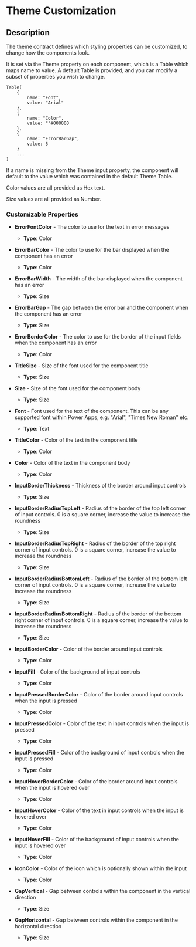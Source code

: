 # Theme Customization

## Description

The theme contract defines which styling properties can be customized, to change how the components look.

It is set via the Theme property on each component, which is a Table which maps name to value. A default Table is provided,
and you can modify a subset of properties you wish to change.

```
Table(
    {
        name: "Font",
        value: "Arial"
    },
    {
        name: "Color",
        value: ""#000000
    },
    {
        name: "ErrorBarGap",
        value: 5
    }
    ...
)
```

If a name is missing from the Theme input property, the component will default to the value which was contained in the default Theme Table.

Color values are all provided as Hex text.

Size values are all provided as Number.

### Customizable Properties

- **ErrorFontColor** - The color to use for the text in error messages
    - **Type**: Color

- **ErrorBarColor** - The color to use for the bar displayed when the component has an error
    - **Type**: Color

- **ErrorBarWidth** - The width of the bar displayed when the component has an error
    - **Type**: Size

- **ErrorBarGap** - The gap between the error bar and the component when the component has an error
    - **Type**: Size

- **ErrorBorderColor** - The color to use for the border of the input fields when the component has an error
    - **Type**: Color

- **TitleSize** - Size of the font used for the component title
    - **Type**: Size

- **Size** - Size of the font used for the component body
    - **Type**: Size

- **Font** - Font used for the text of the component. This can be any supported font within Power Apps, e.g. "Arial", "Times New Roman" etc.
    - **Type**: Text

- **TitleColor** - Color of the text in the component title
    - **Type**: Color

- **Color** - Color of the text in the component body
    - **Type**: Color

- **InputBorderThickness** - Thickness of the border around input controls
    - **Type**: Size

- **InputBorderRadiusTopLeft** - Radius of the border of the top left corner of input controls. 0 is a square corner, increase the value to increase the roundness
    - **Type**: Size

- **InputBorderRadiusTopRight** - Radius of the border of the top right corner of input controls. 0 is a square corner, increase the value to increase the roundness
    - **Type**: Size

- **InputBorderRadiusBottomLeft** - Radius of the border of the bottom left corner of input controls. 0 is a square corner, increase the value to increase the roundness
    - **Type**: Size

- **InputBorderRadiusBottomRight** - Radius of the border of the bottom right corner of input controls. 0 is a square corner, increase the value to increase the roundness
    - **Type**: Size

- **InputBorderColor** - Color of the border around input controls
    - **Type**: Color

- **InputFill** - Color of the background of input controls
    - **Type**: Color

- **InputPressedBorderColor** - Color of the border around input controls when the input is pressed
    - **Type**: Color

- **InputPressedColor** - Color of the text in input controls when the input is pressed
    - **Type**: Color

- **InputPressedFill** - Color of the background of input controls when the input is pressed
    - **Type**: Color

- **InputHoverBorderColor** - Color of the border around input controls when the input is hovered over
    - **Type**: Color

- **InputHoverColor** - Color of the text in input controls when the input is hovered over
    - **Type**: Color

- **InputHoverFill** - Color of the background of input controls when the input is hovered over
    - **Type**: Color

- **IconColor** - Color of the icon which is optionally shown within the input
    - **Type**: Color

- **GapVertical** - Gap between controls within the component in the vertical direction
    - **Type**: Size

- **GapHorizontal** - Gap between controls within the component in the horizontal direction
    - **Type**: Size